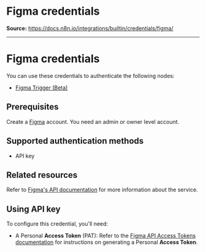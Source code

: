 # Figma credentials

**Source:** https://docs.n8n.io/integrations/builtin/credentials/figma/

---

# Figma credentials

You can use these credentials to authenticate the following nodes:

- [Figma Trigger (Beta)](../../trigger-nodes/n8n-nodes-base.figmatrigger/)

## Prerequisites

Create a [Figma](https://www.figma.com/) account. You need an admin or owner level account.

## Supported authentication methods

- API key

## Related resources

Refer to [Figma's API documentation](https://www.figma.com/developers/api) for more information about the service.

## Using API key

To configure this credential, you'll need:

- A Personal **Access Token** (PAT): Refer to the [Figma API Access Tokens documentation](https://www.figma.com/developers/api#access-tokens) for instructions on generating a Personal **Access Token**.
